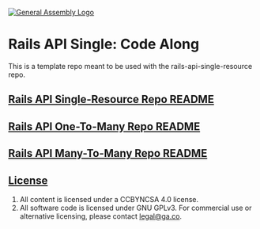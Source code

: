 [![General Assembly Logo](https://camo.githubusercontent.com/1a91b05b8f4d44b5bbfb83abac2b0996d8e26c92/687474703a2f2f692e696d6775722e636f6d2f6b6538555354712e706e67)](https://generalassemb.ly/education/web-development-immersive)

# Rails API Single: Code Along

This is a template repo meant to be used with the rails-api-single-resource repo.

## [Rails API Single-Resource Repo README](https://github.com/ga-wdi-boston/rails-api-single-resource/tree/015/master#rails-api-code-along-clinic-app)

## [Rails API One-To-Many Repo README](https://github.com/ga-wdi-boston/rails-api-one-to-many/blob/master/README.md)

## [Rails API Many-To-Many Repo README](https://github.com/ga-wdi-boston/rails-api-many-to-many/blob/master/README.md)

## [License](LICENSE)

1.  All content is licensed under a CC­BY­NC­SA 4.0 license.
1.  All software code is licensed under GNU GPLv3. For commercial use or
    alternative licensing, please contact legal@ga.co.
